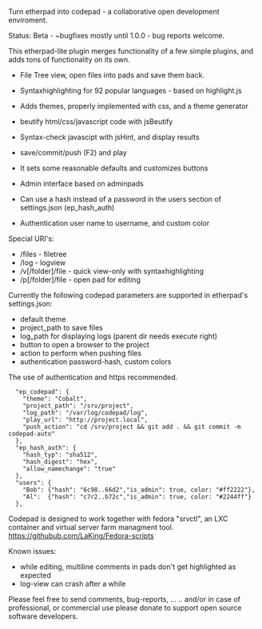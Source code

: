 Turn etherpad into codepad - a collaborative open development enviroment. 

Status: Beta - ~bugfixes mostly until 1.0.0 - bug reports welcome.

This etherpad-lite plugin merges functionality of a few simple plugins, and adds tons of functionality on its own.

- File Tree view, open files into pads and save them back.
- Syntaxhighlighting for 92 popular languages - based on highlight.js
- Adds themes, properly implemented with css, and a theme generator
- beutify html/css/javascript code with jsBeutify 
- Syntax-check javascipt with jsHint, and display results
- save/commit/push (F2) and play

- It sets some reasonable defaults and customizes buttons
- Admin interface based on adminpads
- Can use a hash instead of a password in the users section of settings.json (ep_hash_auth)
- Authentication user name to username, and custom color

Special URI's:

- /files - filetree
- /log - logview
- /v[/folder]/file - quick view-only with syntaxhighlighting
- /p[/folder]/file - open pad for editing

Currently the following codepad parameters are supported in etherpad's settings.json:
- default theme
- project_path to save files
- log_path for displaying logs (parent dir needs execute right)
- button to open a browser to the project
- action to perform when pushing files
- authentication password-hash, custom colors

The use of authentication and https recommended.

```
  "ep_codepad": { 
    "theme": "Cobalt",
    "project_path": "/srv/project",
    "log_path": "/var/log/codepad/log",
    "play_url": "http://project.local",
    "push_action": "cd /srv/project && git add . && git commit -m codepad-auto"
  },
  "ep_hash_auth": {
    "hash_typ": "sha512",
    "hash_digest": "hex",
    "allow_namechange": "true"
  },
  "users": {
    "Bob": {"hash": "6c98..66d2","is_admin": true, color: "#ff2222"},
    "Al":  {"hash": "c7r2..b72c","is_admin": true, color: "#2244ff"}
  },
```

Codepad is designed to work together with fedora "srvctl", an LXC container and virtual server farm managment tool.
https://githubub.com/LaKing/Fedora-scripts

Known issues:
- while editing, multiline comments in pads don't get highlighted as expected
- log-view can crash after a while


Please feel free to send comments, bug-reports, ...
.. and/or in case of professional, or commercial use please donate to support open source software developers.
